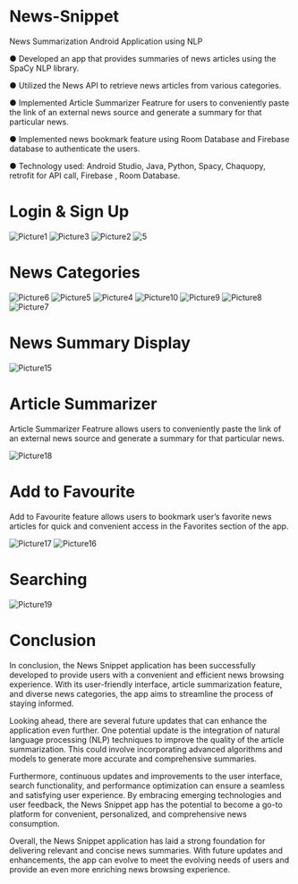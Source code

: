 # News-Snippet
News Summarization Android Application using NLP 

●	Developed an app that provides summaries of news articles using the SpaCy NLP library. 

●	Utilized the News API to retrieve news articles from various categories.

●	Implemented Article Summarizer Featrure for users to conveniently paste the link of an external news source and generate a summary for that particular news.

●	Implemented news bookmark feature using Room Database and Firebase database to authenticate the users.

●	Technology used: Android Studio, Java, Python, Spacy, Chaquopy, retrofit for API call, Firebase , Room Database.


# Login & Sign Up

![Picture1](https://github.com/Parthib17/News-Snippet/assets/89259328/41c96188-04fc-4c69-83ae-228409ffd2ca)
![Picture3](https://github.com/Parthib17/News-Snippet/assets/89259328/fd4eb051-bea9-4dc4-a373-23c054ee11d1)
![Picture2](https://github.com/Parthib17/News-Snippet/assets/89259328/8f28b9de-585a-4952-ab96-3d1fcca60227)
![5](https://github.com/Parthib17/News-Snippet/assets/89259328/30e58e3d-e719-422b-9f20-65fd36166278)


# News Categories

![Picture6](https://github.com/Parthib17/News-Snippet/assets/89259328/2169f0e1-da40-417b-8411-3032045d4c5c)
![Picture5](https://github.com/Parthib17/News-Snippet/assets/89259328/4b69fb17-be5e-4557-a505-63c40b485c4a)
![Picture4](https://github.com/Parthib17/News-Snippet/assets/89259328/37bbeec5-2b5b-47af-97ee-83b61668c61d)
![Picture10](https://github.com/Parthib17/News-Snippet/assets/89259328/515f20ef-f2b2-4316-ac1c-8433024ecb8e)
![Picture9](https://github.com/Parthib17/News-Snippet/assets/89259328/c5827629-f4b3-4fc4-a746-872b4ea0860a)
![Picture8](https://github.com/Parthib17/News-Snippet/assets/89259328/3fbb3179-952e-4baf-9cd1-742f05f666d1)
![Picture7](https://github.com/Parthib17/News-Snippet/assets/89259328/557299db-5271-47ae-b55b-9517dda378cb)

# News Summary Display
![Picture15](https://github.com/Parthib17/News-Snippet/assets/89259328/5fc7de07-aee7-4c73-bb9e-8de5cbf5ff8d)

# Article Summarizer 
Article Summarizer Featrure allows users to conveniently paste the link of an external news source and generate a summary for that particular news.

![Picture18](https://github.com/Parthib17/News-Snippet/assets/89259328/745a830d-8451-4a60-8985-cfe5964eed01)

# Add to Favourite
Add to Favourite feature allows users to bookmark user’s favorite news articles for quick and convenient access in the Favorites section of the app.

![Picture17](https://github.com/Parthib17/News-Snippet/assets/89259328/7d7dac07-2cba-4691-9fb8-85a9a8348201)
![Picture16](https://github.com/Parthib17/News-Snippet/assets/89259328/3e2a19fc-7371-4241-8d55-901a9dde0eba)

# Searching

![Picture19](https://github.com/Parthib17/News-Snippet/assets/89259328/94af12e2-2f14-42d7-9a78-e11260197ad7)

# Conclusion

In conclusion, the News Snippet application has been successfully developed to provide users with a convenient and efficient news browsing experience. With its user-friendly interface, article summarization feature, and diverse news categories, the app aims to streamline the process of staying informed.   

Looking ahead, there are several future updates that can enhance the application even further. One potential update is the integration of natural language processing (NLP) techniques to improve the quality of the article summarization. This could involve incorporating advanced algorithms and models to generate more accurate and comprehensive summaries.

Furthermore, continuous updates and improvements to the user interface, search functionality, and performance optimization can ensure a seamless and satisfying user experience. By embracing emerging technologies and user feedback, the News Snippet app has the potential to become a go-to platform for convenient, personalized, and comprehensive news consumption.

Overall, the News Snippet application has laid a strong foundation for delivering relevant and concise news summaries. With future updates and enhancements, the app can evolve to meet the evolving needs of users and provide an even more enriching news browsing experience.


